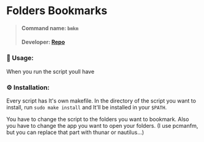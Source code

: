 # Folders Bookmarks

> #### Command name: `bmkm`
>
> #### Developer: [Repo](https://github.com/sumnerevans/menu-calc)

### 📄 Usage:

When you run the script youll have 

### ⚙️ Installation:

Every script has It's own makefile. In the directory of the script you want to install, run `sudo make install` and It'll be installed in your `$PATH`.

You have to change the script to the folders you want to bookmark. Also you have to change the app you want to open your folders. (I use pcmanfm, but you can replace that part with thunar or nautilus...)
